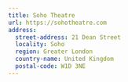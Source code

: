 ```yaml
---
title: Soho Theatre
url: https://sohotheatre.com
address:
  street-address: 21 Dean Street
  locality: Soho
  region: Greater London
  country-name: United Kingdom
  postal-code: W1D 3NE
---
```

